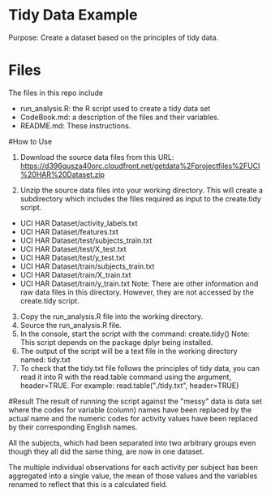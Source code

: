 # Tidy Data Example
Purpose: Create a dataset based on the principles of tidy data.

# Files
The files in this repo include
* run_analysis.R: the R script used to create a tidy data set
* CodeBook.md: a description of the files and their variables.
* README.md: These instructions.

#How to Use
1. Download the source data files from this URL: 
https://d396qusza40orc.cloudfront.net/getdata%2Fprojectfiles%2FUCI%20HAR%20Dataset.zip 

2. Unzip the source data files into your working directory. This will create a subdirectory which includes the files required as input to the create.tidy script.
* UCI HAR Dataset/activity_labels.txt
* UCI HAR Dataset/features.txt
* UCI HAR Dataset/test/subjects_train.txt
* UCI HAR Dataset/test/X_test.txt
* UCI HAR Dataset/test/y_test.txt
* UCI HAR Dataset/train/subjects_train.txt
* UCI HAR Dataset/train/X_train.txt
* UCI HAR Dataset/train/y_train.txt
Note: There are other information and raw data files in this directory. However, they are not accessed by the create.tidy script.

3. Copy the run_analysis.R file into the working directory. 
4. Source the run_analysis.R file.
5. In the console, start the script with the command: create.tidy()
Note: This script depends on the package dplyr being installed. 
6. The output of the script will be a text file in the working directory named: tidy.txt
7. To check that the tidy.txt file follows the principles of tidy data, you can read it into R with the read.table command using the argument, header=TRUE. For example: read.table("./tidy.txt", header=TRUE)

#Result
The result of running the script against the "messy" data is data set where the codes for variable (column) names have been replaced by the actual name and the numeric codes for activity values have been replaced by their corresponding English names.

All the subjects, which had been separated into two arbitrary groups even though they all did the same thing, are now in one dataset.

The multiple individual observations for each activity per subject has been aggregated into a single value, the mean of those values and the variables renamed to reflect that this is a calculated field.